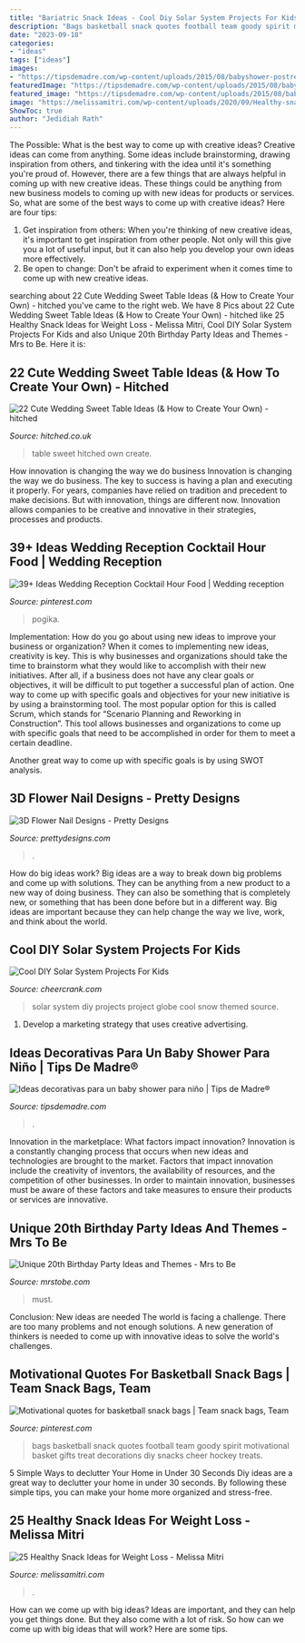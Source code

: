 ```yaml
---
title: "Bariatric Snack Ideas - Cool Diy Solar System Projects For Kids"
description: "Bags basketball snack quotes football team goody spirit motivational basket gifts treat decorations diy snacks cheer hockey treats"
date: "2023-09-18"
categories:
- "ideas"
tags: ["ideas"]
images:
- "https://tipsdemadre.com/wp-content/uploads/2015/08/babyshower-postre-regalo.jpg"
featuredImage: "https://tipsdemadre.com/wp-content/uploads/2015/08/babyshower-postre-regalo.jpg"
featured_image: "https://tipsdemadre.com/wp-content/uploads/2015/08/babyshower-postre-regalo.jpg"
image: "https://melissamitri.com/wp-content/uploads/2020/09/Healthy-snack-ideas.jpg"
ShowToc: true
author: "Jedidiah Rath"
---
```



The Possible: What is the best way to come up with creative ideas?
Creative ideas can come from anything. Some ideas include brainstorming, drawing inspiration from others, and tinkering with the idea until it's something you're proud of. However, there are a few things that are always helpful in coming up with new creative ideas. These things could be anything from new business models to coming up with new ideas for products or services. So, what are some of the best ways to come up with creative ideas? Here are four tips: 
1) Get inspiration from others: When you're thinking of new creative ideas, it's important to get inspiration from other people. Not only will this give you a lot of useful input, but it can also help you develop your own ideas more effectively. 
2) Be open to change: Don't be afraid to experiment when it comes time to come up with new creative ideas.

	

		
searching about 22 Cute Wedding Sweet Table Ideas (&amp; How to Create Your Own) - hitched you've came to the right web. We have 8 Pics about 22 Cute Wedding Sweet Table Ideas (&amp; How to Create Your Own) - hitched like 25 Healthy Snack Ideas for Weight Loss - Melissa Mitri, Cool DIY Solar System Projects For Kids and also Unique 20th Birthday Party Ideas and Themes - Mrs to Be. Here it is:
		
    
## 22 Cute Wedding Sweet Table Ideas (&amp; How To Create Your Own) - Hitched

<img loading=lazy src="https://cdn0.hitched.co.uk/articles/images/9/4/6/3/img_63649/3-colour-co-ordinated.jpg" onerror="this.onerror=null;this.src='https://tse4.mm.bing.net/th?id=OIP.GfX41QdD313h8XvyB_Y8aAHaLH&amp;pid=15.1';" alt="22 Cute Wedding Sweet Table Ideas (&amp; How to Create Your Own) - hitched">

_Source: hitched.co.uk_

>table sweet hitched own create. 

	

How innovation is changing the way we do business
Innovation is changing the way we do business. The key to success is having a plan and executing it properly. For years, companies have relied on tradition and precedent to make decisions. But with innovation, things are different now. Innovation allows companies to be creative and innovative in their strategies, processes and products.

    
## 39+ Ideas Wedding Reception Cocktail Hour Food | Wedding Reception

<img loading=lazy src="https://i.pinimg.com/736x/42/4c/a3/424ca30fd23d82239be4caebf39ac4d4.jpg" onerror="this.onerror=null;this.src='https://tse2.mm.bing.net/th?id=OIP.8VlfAxIAP7U_xMKh0NAogQAAAA&amp;pid=15.1';" alt="39+ Ideas Wedding Reception Cocktail Hour Food | Wedding reception">

_Source: pinterest.com_

>pogika. 

	

Implementation: How do you go about using new ideas to improve your business or organization?
When it comes to implementing new ideas, creativity is key. This is why businesses and organizations should take the time to brainstorm what they would like to accomplish with their new initiatives. After all, if a business does not have any clear goals or objectives, it will be difficult to put together a successful plan of action.
One way to come up with specific goals and objectives for your new initiative is by using a brainstorming tool. The most popular option for this is called Scrum, which stands for “Scenario Planning and Reworking in Construction”. This tool allows businesses and organizations to come up with specific goals that need to be accomplished in order for them to meet a certain deadline.

Another great way to come up with specific goals is by using SWOT analysis.

    
## 3D Flower Nail Designs - Pretty Designs

<img loading=lazy src="https://www.prettydesigns.com/wp-content/uploads/2014/07/Blue-Nails1.jpg" onerror="this.onerror=null;this.src='https://tse1.mm.bing.net/th?id=OIP.eZvL7tmTXA7OdjUkIRRcqAHaJ4&amp;pid=15.1';" alt="3D Flower Nail Designs - Pretty Designs">

_Source: prettydesigns.com_

>. 

	

How do big ideas work?
Big ideas are a way to break down big problems and come up with solutions. They can be anything from a new product to a new way of doing business. They can also be something that is completely new, or something that has been done before but in a different way. Big ideas are important because they can help change the way we live, work, and think about the world.

    
## Cool DIY Solar System Projects For Kids

<img loading=lazy src="http://www.cheercrank.com/wp-content/uploads/2016/11/11-solar-system-project-ideas.jpg" onerror="this.onerror=null;this.src='https://tse2.mm.bing.net/th?id=OIP.NrpJTTswEhnyP-2vHt3dpQHaLE&amp;pid=15.1';" alt="Cool DIY Solar System Projects For Kids">

_Source: cheercrank.com_

>solar system diy projects project globe cool snow themed source. 

	

1. Develop a marketing strategy that uses creative advertising.

    
## Ideas Decorativas Para Un Baby Shower Para Niño | Tips De Madre®

<img loading=lazy src="https://tipsdemadre.com/wp-content/uploads/2015/08/babyshower-postre-regalo.jpg" onerror="this.onerror=null;this.src='https://tse2.mm.bing.net/th?id=OIP.cqUkaGGP9YG_FDhWVUMizQHaPF&amp;pid=15.1';" alt="Ideas decorativas para un baby shower para niño | Tips de Madre®">

_Source: tipsdemadre.com_

>. 

	

Innovation in the marketplace: What factors impact innovation?
Innovation is a constantly changing process that occurs when new ideas and technologies are brought to the market. Factors that impact innovation include the creativity of inventors, the availability of resources, and the competition of other businesses. In order to maintain innovation, businesses must be aware of these factors and take measures to ensure their products or services are innovative.

    
## Unique 20th Birthday Party Ideas And Themes - Mrs To Be

<img loading=lazy src="http://mrstobe.com/wp-content/uploads/2020/07/20th-birthday-party-1324329610656455493.jpg" onerror="this.onerror=null;this.src='https://tse3.mm.bing.net/th?id=OIP.GTfJc4UF1ottPCOhn3QrPgHaLH&amp;pid=15.1';" alt="Unique 20th Birthday Party Ideas and Themes - Mrs to Be">

_Source: mrstobe.com_

>must. 

	

Conclusion: New ideas are needed
The world is facing a challenge. There are too many problems and not enough solutions. A new generation of thinkers is needed to come up with innovative ideas to solve the world's challenges.

    
## Motivational Quotes For Basketball Snack Bags | Team Snack Bags, Team

<img loading=lazy src="https://i.pinimg.com/736x/8f/d5/fd/8fd5fd5f27bd762e2f371e14c871f134--snack-bags-treat-bags.jpg" onerror="this.onerror=null;this.src='https://tse1.mm.bing.net/th?id=OIP.Y6TLmSuSfR1EnMr6TAgc-AHaJ3&amp;pid=15.1';" alt="Motivational quotes for basketball snack bags | Team snack bags, Team">

_Source: pinterest.com_

>bags basketball snack quotes football team goody spirit motivational basket gifts treat decorations diy snacks cheer hockey treats. 

	

5 Simple Ways to declutter Your Home in Under 30 Seconds
Diy ideas are a great way to declutter your home in under 30 seconds. By following these simple tips, you can make your home more organized and stress-free.

    
## 25 Healthy Snack Ideas For Weight Loss - Melissa Mitri

<img loading=lazy src="https://melissamitri.com/wp-content/uploads/2020/09/Healthy-snack-ideas.jpg" onerror="this.onerror=null;this.src='https://tse3.mm.bing.net/th?id=OIP.iz7oxWmWKE5ewXZLUnhhHwHaLH&amp;pid=15.1';" alt="25 Healthy Snack Ideas for Weight Loss - Melissa Mitri">

_Source: melissamitri.com_

>. 

	

How can we come up with big ideas?
Ideas are important, and they can help you get things done. But they also come with a lot of risk. So how can we come up with big ideas that will work? Here are some tips.

